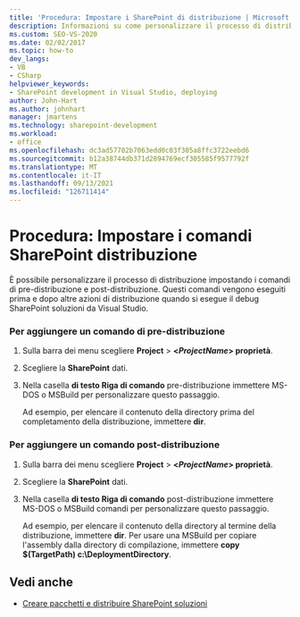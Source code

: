 ```yaml
---
title: 'Procedura: Impostare i SharePoint di distribuzione | Microsoft Docs'
description: Informazioni su come personalizzare il processo di distribuzione impostando SharePoint comandi di pre-distribuzione e post-distribuzione.
ms.custom: SEO-VS-2020
ms.date: 02/02/2017
ms.topic: how-to
dev_langs:
- VB
- CSharp
helpviewer_keywords:
- SharePoint development in Visual Studio, deploying
author: John-Hart
ms.author: johnhart
manager: jmartens
ms.technology: sharepoint-development
ms.workload:
- office
ms.openlocfilehash: dc3ad57702b7063edd0c03f305a8ffc3722eebd6
ms.sourcegitcommit: b12a38744db371d2894769ecf305585f9577792f
ms.translationtype: MT
ms.contentlocale: it-IT
ms.lasthandoff: 09/13/2021
ms.locfileid: "126711414"
---
```

# <a name="how-to-set-sharepoint-deployment-commands"></a>Procedura: Impostare i comandi SharePoint distribuzione
  È possibile personalizzare il processo di distribuzione impostando i comandi di pre-distribuzione e post-distribuzione. Questi comandi vengono eseguiti prima e dopo altre azioni di distribuzione quando si esegue il debug SharePoint soluzioni da Visual Studio.

### <a name="to-add-a-pre-deployment-command"></a>Per aggiungere un comando di pre-distribuzione

1. Sulla barra dei menu scegliere **Project**  >  **\<*ProjectName*> proprietà**.

2. Scegliere la **SharePoint** dati.

3. Nella casella **di testo Riga di comando** pre-distribuzione immettere MS-DOS o MSBuild per personalizzare questo passaggio.

     Ad esempio, per elencare il contenuto della directory prima del completamento della distribuzione, immettere **dir**.

### <a name="to-add-a-post-deployment-command"></a>Per aggiungere un comando post-distribuzione

1. Sulla barra dei menu scegliere **Project**  >  **\<*ProjectName*> proprietà**.

2. Scegliere la **SharePoint** dati.

3. Nella casella **di testo Riga di comando** post-distribuzione immettere MS-DOS o MSBuild comandi per personalizzare questo passaggio.

     Ad esempio, per elencare il contenuto della directory al termine della distribuzione, immettere **dir**. Per usare una MSBuild per copiare l'assembly dalla directory di compilazione, immettere **copy $(TargetPath) c:\DeploymentDirectory**.

## <a name="see-also"></a>Vedi anche
- [Creare pacchetti e distribuire SharePoint soluzioni](../sharepoint/packaging-and-deploying-sharepoint-solutions.md)
